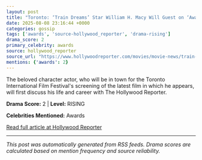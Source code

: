 ```yaml
---
layout: post
title: "Toronto: ‘Train Dreams’ Star William H. Macy Will Guest on ‘Awards Chatter’ Pod Live From THR’s Access Canada Summit"
date: 2025-08-08 23:16:44 +0000
categories: gossip
tags: ['awards', 'source-hollywood_reporter', 'drama-rising']
drama_score: 2
primary_celebrity: awards
source: hollywood_reporter
source_url: "https://www.hollywoodreporter.com/movies/movie-news/train-dreams-william-h-macy-awards-chatter-pod-live-1236340408/"
mentions: {'awards': 2}
---
```


The beloved character actor, who will be in town for the Toronto International Film Festival's screening of the latest film in which he appears, will first discuss his life and career with The Hollywood Reporter.

**Drama Score:** 2 | **Level:** RISING

**Celebrities Mentioned:** Awards

[Read full article at Hollywood Reporter](https://www.hollywoodreporter.com/movies/movie-news/train-dreams-william-h-macy-awards-chatter-pod-live-1236340408/)

---
*This post was automatically generated from RSS feeds. Drama scores are calculated based on mention frequency and source reliability.*
